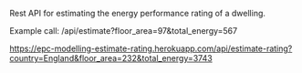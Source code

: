 Rest API for estimating the energy performance rating of a dwelling.

Example call:
/api/estimate?floor_area=97&total_energy=567

https://epc-modelling-estimate-rating.herokuapp.com/api/estimate-rating?country=England&floor_area=232&total_energy=3743
